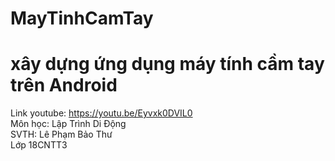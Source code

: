# MayTinhCamTay <br>
# xây dựng ứng dụng máy tính cầm tay trên Android <br>
Link youtube: https://youtu.be/Eyvxk0DVIL0 <br>
Môn học: Lập Trình Di Động <br>
SVTH: Lê Phạm Bảo Thư <br>
Lớp 18CNTT3

